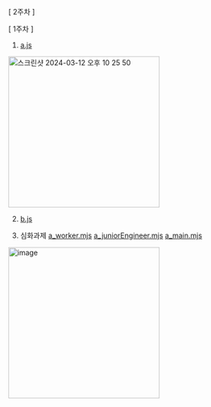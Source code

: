 [ 2주차 ]




[ 1주차 ]


1. <a href="https://github.com/jeongah2651/sparta_front1_chap1/blob/main/chapter1/src/a.js" target="_blank">a.js</a> 
<img width="300" alt="스크린샷 2024-03-12 오후 10 25 50" src="https://github.com/jeongah2651/sparta_front1_chap1/assets/46205870/4ba65a54-e3e9-4645-8dac-0189f0c750ee">

2. <a href="https://github.com/jeongah2651/sparta_front1_chap1/blob/main/chapter1/src/b.js" target="_blank">b.js</a>

3. 심화과제 
<a href="https://github.com/jeongah2651/sparta_front1_chap1/blob/main/chapter1/src/a_worker.mjs" target="_blank">a_worker.mjs</a>
<a href="https://github.com/jeongah2651/sparta_front1_chap1/blob/main/chapter1/src/a_juniorEngineer.mjs" target="_blank">a_juniorEngineer.mjs</a>
<a href="https://github.com/jeongah2651/sparta_front1_chap1/blob/main/chapter1/src/a_main.mjs" target="_blank">a_main.mjs</a>
<img width="300" alt="image" src="https://github.com/jeongah2651/sparta_front1_chap1/assets/46205870/fb481c69-3232-4fbf-8e51-2d691b817bc0">
